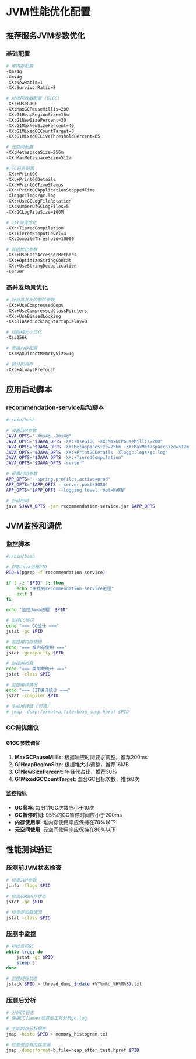 # JVM性能优化配置

## 推荐服务JVM参数优化

### 基础配置
```bash
# 堆内存配置
-Xms4g
-Xmx4g
-XX:NewRatio=1
-XX:SurvivorRatio=8

# 垃圾回收器配置 (G1GC)
-XX:+UseG1GC
-XX:MaxGCPauseMillis=200
-XX:G1HeapRegionSize=16m
-XX:G1NewSizePercent=30
-XX:G1MaxNewSizePercent=40
-XX:G1MixedGCCountTarget=8
-XX:G1MixedGCLiveThresholdPercent=85

# 元空间配置
-XX:MetaspaceSize=256m
-XX:MaxMetaspaceSize=512m

# GC日志配置
-XX:+PrintGC
-XX:+PrintGCDetails
-XX:+PrintGCTimeStamps
-XX:+PrintGCApplicationStoppedTime
-Xloggc:logs/gc.log
-XX:+UseGCLogFileRotation
-XX:NumberOfGCLogFiles=5
-XX:GCLogFileSize=100M

# JIT编译优化
-XX:+TieredCompilation
-XX:TieredStopAtLevel=4
-XX:CompileThreshold=10000

# 其他优化参数
-XX:+UseFastAccessorMethods
-XX:+OptimizeStringConcat
-XX:+UseStringDeduplication
-server
```

### 高并发场景优化
```bash
# 针对高并发的额外参数
-XX:+UseCompressedOops
-XX:+UseCompressedClassPointers
-XX:+UseBiasedLocking
-XX:BiasedLockingStartupDelay=0

# 线程栈大小优化
-Xss256k

# 直接内存配置
-XX:MaxDirectMemorySize=1g

# 预分配内存
-XX:+AlwaysPreTouch
```

## 应用启动脚本

### recommendation-service启动脚本
```bash
#!/bin/bash

# 设置JVM参数
JAVA_OPTS="-Xms4g -Xmx4g"
JAVA_OPTS="$JAVA_OPTS -XX:+UseG1GC -XX:MaxGCPauseMillis=200"
JAVA_OPTS="$JAVA_OPTS -XX:MetaspaceSize=256m -XX:MaxMetaspaceSize=512m"
JAVA_OPTS="$JAVA_OPTS -XX:+PrintGCDetails -Xloggc:logs/gc.log"
JAVA_OPTS="$JAVA_OPTS -XX:+TieredCompilation"
JAVA_OPTS="$JAVA_OPTS -server"

# 设置应用参数
APP_OPTS="--spring.profiles.active=prod"
APP_OPTS="$APP_OPTS --server.port=8080"
APP_OPTS="$APP_OPTS --logging.level.root=WARN"

# 启动应用
java $JAVA_OPTS -jar recommendation-service.jar $APP_OPTS
```

## JVM监控和调优

### 监控脚本
```bash
#!/bin/bash

# 获取Java进程PID
PID=$(pgrep -f recommendation-service)

if [ -z "$PID" ]; then
    echo "未找到recommendation-service进程"
    exit 1
fi

echo "监控Java进程: $PID"

# 监控GC情况
echo "=== GC统计 ==="
jstat -gc $PID

# 监控堆内存使用
echo "=== 堆内存使用 ==="
jstat -gccapacity $PID

# 监控类加载
echo "=== 类加载统计 ==="
jstat -class $PID

# 监控编译情况
echo "=== JIT编译统计 ==="
jstat -compiler $PID

# 生成堆转储 (可选)
# jmap -dump:format=b,file=heap_dump.hprof $PID
```

### GC调优建议

#### G1GC参数调优
1. **MaxGCPauseMillis**: 根据响应时间要求调整，推荐200ms
2. **G1HeapRegionSize**: 根据堆大小调整，推荐16MB
3. **G1NewSizePercent**: 年轻代占比，推荐30%
4. **G1MixedGCCountTarget**: 混合GC目标次数，推荐8次

#### 监控指标
- **GC频率**: 每分钟GC次数应小于10次
- **GC暂停时间**: 95%的GC暂停时间应小于200ms
- **内存使用率**: 堆内存使用率应保持在70%以下
- **元空间使用**: 元空间使用率应保持在80%以下

## 性能测试验证

### 压测前JVM状态检查
```bash
# 检查JVM参数
jinfo -flags $PID

# 检查初始内存状态
jstat -gc $PID

# 检查类加载情况
jstat -class $PID
```

### 压测中监控
```bash
# 持续监控GC
while true; do
    jstat -gc $PID
    sleep 5
done

# 监控线程状态
jstack $PID > thread_dump_$(date +%Y%m%d_%H%M%S).txt
```

### 压测后分析
```bash
# 分析GC日志
# 使用GCViewer或其他工具分析gc.log

# 生成内存分析报告
jmap -histo $PID > memory_histogram.txt

# 检查是否有内存泄漏
jmap -dump:format=b,file=heap_after_test.hprof $PID
```